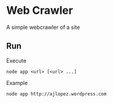 # Web Crawler

A simple webcrawler of a site

## Run

Execute
```
node app <url> [<url> ...]
```

Example
```
node app http://ajlopez.wordpress.com
```
